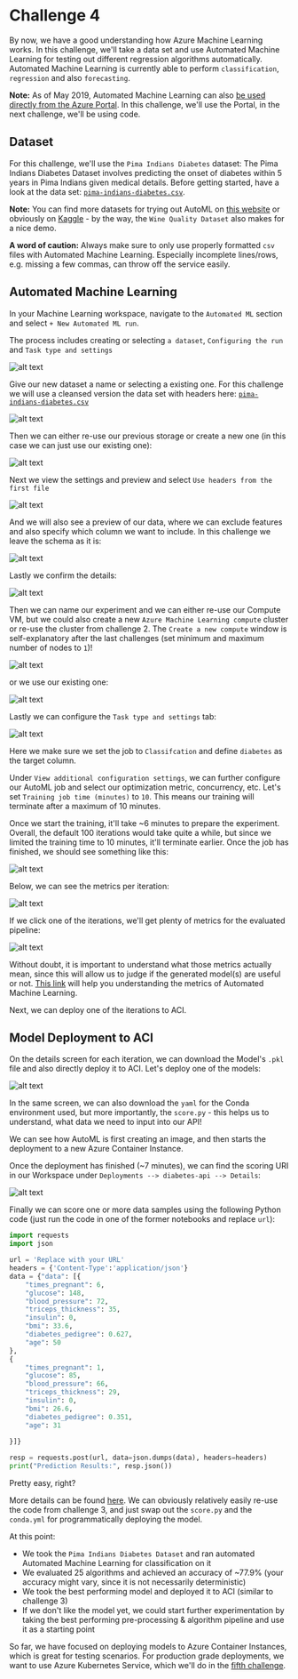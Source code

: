 # Challenge 4

By now, we have a good understanding how Azure Machine Learning works. In this  challenge, we'll take a data set and use Automated Machine Learning for testing out different regression algorithms automatically. Automated Machine Learning is currently able to perform `classification`, `regression` and also `forecasting`.

**Note:** As of May 2019, Automated Machine Learning can also [be used directly from the Azure Portal](https://docs.microsoft.com/en-us/azure/machine-learning/service/how-to-create-portal-experiments). In this challenge, we'll use the Portal, in the next challenge, we'll be using code.

## Dataset

For this challenge, we'll use the `Pima Indians Diabetes` dataset: The Pima Indians Diabetes Dataset involves predicting the onset of diabetes within 5 years in Pima Indians given medical details. Before getting started, have a look at the data set: [`pima-indians-diabetes.csv`](../data/pima-indians-diabetes.csv).

**Note:**
You can find more datasets for trying out AutoML on [this website](https://machinelearningmastery.com/standard-machine-learning-datasets/) or obviously on [Kaggle](https://www.kaggle.com/) - by the way, the `Wine Quality Dataset` also makes for a nice demo.

**A word of caution:** Always make sure to only use properly formatted `csv` files with Automated Machine Learning. Especially incomplete lines/rows, e.g. missing a few commas, can throw off the service easily.

## Automated Machine Learning

In your Machine Learning workspace, navigate to the `Automated ML` section and select `+ New Automated ML run`.

The process includes creating or selecting `a dataset`, `Configuring the run` and `Task type and settings`

![alt text](../images/04-automl-process.png "AutoML Process")

Give our new dataset a name or selecting a existing one. For this challenge we will use a cleansed version the data set with headers here:  [`pima-indians-diabetes.csv`](../data/pima-indians-diabetes.csv)

![alt text](../images/04-automl_dataset.png "AutoML Dataset")

Then we can either re-use our previous storage or create a new one (in this case we can just use our existing one):

![alt text](../images/04-automl_datastore_for_dataset.png "AutoML Datastore")

Next we view the settings and preview and select `Use headers from the first file`

![alt text](../images/04_automl_dataset_settings_preview.png "AutoML Dataset Settings")

And we will also see a preview of our data, where we can exclude features and also specify which column we want to include. In this challenge we leave the schema as it is:

![alt text](../images/04_automl_dataset_schema.png "AutoML Dataset Schema")

Lastly we confirm the details:

![alt text](../images/04_automl_confirm_details.png "AutoML Confirm Details")

Then we can name our experiment and we can either re-use our Compute VM, but we could also create a new `Azure Machine Learning compute` cluster or re-use the cluster from challenge 2. The `Create a new compute` window is self-explanatory after the last challenges (set minimum and maximum number of nodes to `1`)!

![alt text](../images/04-create_compute.png "Create new compute")

or we use our existing one:

![alt text](../images/04-automl_compute.png "Use existing compute")


Lastly we can configure the `Task type and settings` tab:

![alt text](../images/04-automl_select_task_type.png "Select task type")
 
Here we make sure we set the job to `Classifcation` and define `diabetes` as the target column.

Under `View additional configuration settings`, we can further configure our AutoML job and select our optimization metric, concurrency, etc. Let's set `Training job time (minutes)` to `10`. This means our training will terminate after a maximum of 10 minutes.

Once we start the training, it'll take ~6 minutes to prepare the experiment. Overall, the default 100 iterations would take quite a while, but since we limited the training time to 10 minutes, it'll terminate earlier. Once the job has finished, we should see something like this:

![alt text](../images/04-automl_final_results.png "Final results")

Below, we can see the metrics per iteration:

![alt text](../images/04-automl_metrics_per_iteration.png "Metrics per iteration")

If we click one of the iterations, we'll get plenty of metrics for the evaluated pipeline:

![alt text](../images/04-automl_run_details.png "Run details")

Without doubt, it is important to understand what those metrics actually mean, since this will allow us to judge if the generated model(s) are useful or not. [This link](https://docs.microsoft.com/en-us/azure/machine-learning/service/how-to-understand-automated-ml) will help you understanding the metrics of Automated Machine Learning.

Next, we can deploy one of the iterations to ACI.

## Model Deployment to ACI

On the details screen for each iteration, we can download the Model's `.pkl` file and also directly deploy it to ACI. Let's deploy one of the models:

![alt text](../images/04-automl_deploy.png "Deploy model")

In the same screen, we can also download the `yaml` for the Conda environment used, but more importantly, the `score.py` - this helps us to understand, what data we need to input into our API!

We can see how AutoML is first creating an image, and then starts the deployment to a new Azure Container Instance.

Once the deployment has finished (~7 minutes), we can find the scoring URI in our Workspace under `Deployments --> diabetes-api --> Details`:

![alt text](../images/04-automl_deployment_details.png "Deployment details")

 Finally we can score one or more data samples using the following Python code (just run the code in one of the former notebooks and replace `url`):

```python
import requests
import json

url = 'Replace with your URL'
headers = {'Content-Type':'application/json'}
data = {"data": [{
    "times_pregnant": 6,
    "glucose": 148,
    "blood_pressure": 72,
    "triceps_thickness": 35,
    "insulin": 0,
    "bmi": 33.6,
    "diabetes_pedigree": 0.627,
    "age": 50
},
{
    "times_pregnant": 1,
    "glucose": 85,
    "blood_pressure": 66,
    "triceps_thickness": 29,
    "insulin": 0,
    "bmi": 26.6,
    "diabetes_pedigree": 0.351,
    "age": 31
    
}]}

resp = requests.post(url, data=json.dumps(data), headers=headers)
print("Prediction Results:", resp.json())
```

Pretty easy, right?

More details can be found [here](https://docs.microsoft.com/en-us/azure/machine-learning/service/how-to-create-portal-experiments#deploy-model). We can obviously relatively easily re-use the code from challenge 3, and just swap out the `score.py` and the `conda.yml` for programmatically deploying the model.

At this point:

* We took the `Pima Indians Diabetes Dataset` and ran automated Automated Machine Learning for classification on it
* We evaluated 25 algorithms and achieved an accuracy of ~77.9% (your accuracy might vary, since it is not necessarily deterministic)
* We took the best performing model and deployed it to ACI (similar to challenge 3)
* If we don't like the model yet, we could start further experimentation by taking the best performing pre-processing & algorithm pipeline and use it as a starting point

So far, we have focused on deploying models to Azure Container Instances, which is great for testing scenarios. For production grade deployments, we want to use Azure Kubernetes Service, which we'll do in the [fifth challenge](challenge_05.md).